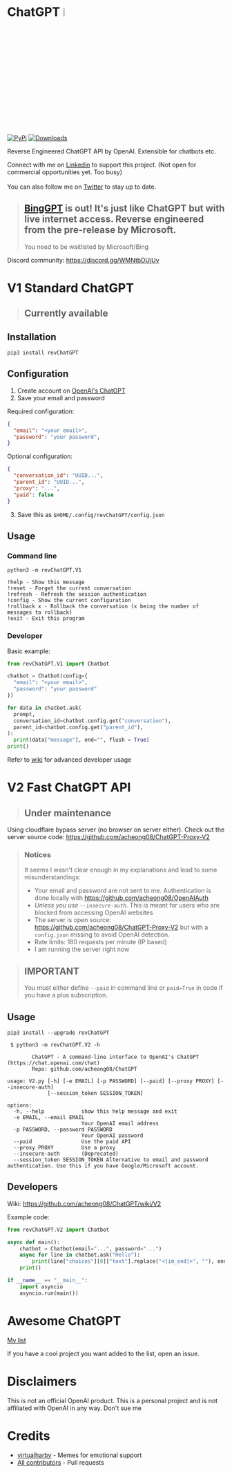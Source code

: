 # ChatGPT <img src="https://github.com/acheong08/ChatGPT/blob/main/logo.png?raw=true" width="7%"></img>

[![PyPi](https://img.shields.io/pypi/v/revChatGPT.svg)](https://pypi.python.org/pypi/revChatGPT)
[![Downloads](https://static.pepy.tech/badge/revchatgpt)](https://pypi.python.org/pypi/revChatGPT)

Reverse Engineered ChatGPT API by OpenAI. Extensible for chatbots etc.

Connect with me on [Linkedin](https://www.linkedin.com/in/acheong08/) to support this project. (Not open for commercial opportunities yet. Too busy)
<br><br>
You can also follow me on [Twitter](https://twitter.com/GodlyIgnorance) to stay up to date.

> ## [BingGPT](https://github.com/acheong08/BingGPT) is out! It's just like ChatGPT but with live internet access. Reverse engineered from the pre-release by Microsoft.
> You need to be waitlisted by Microsoft/Bing

Discord community: https://discord.gg/WMNtbDUjUv

# V1 Standard ChatGPT
> ## Currently available

## Installation
`pip3 install revChatGPT`

## Configuration

1. Create account on [OpenAI's ChatGPT](https://chat.openai.com/)
2. Save your email and password

Required configuration:

```json
{
  "email": "<your email>",
  "password": "your password",
}
```

Optional configuration:

```json
{
  "conversation_id": "UUID...",
  "parent_id": "UUID...",
  "proxy": "...",
  "paid": false
}
```

3. Save this as `$HOME/.config/revChatGPT/config.json`

## Usage

### Command line

`python3 -m revChatGPT.V1`

```
!help - Show this message
!reset - Forget the current conversation
!refresh - Refresh the session authentication
!config - Show the current configuration
!rollback x - Rollback the conversation (x being the number of messages to rollback)
!exit - Exit this program
```

### Developer

Basic example:
```python
from revChatGPT.V1 import Chatbot

chatbot = Chatbot(config={
  "email": "<your email>",
  "password": "your password"
})

for data in chatbot.ask(
  prompt,
  conversation_id=chatbot.config.get("conversation"),
  parent_id=chatbot.config.get("parent_id"),
):
  print(data["message"], end="", flush = True)
print()
```

Refer to [wiki](https://github.com/acheong08/ChatGPT/wiki/V1) for advanced developer usage


# V2 Fast ChatGPT API

> ## Under maintenance

Using cloudflare bypass server (no browser on server either). Check out the server source code: https://github.com/acheong08/ChatGPT-Proxy-V2

> ### Notices
> It seems I wasn't clear enough in my explanations and lead to some misunderstandings:
> - Your email and password are not sent to me. Authentication is done locally with https://github.com/acheong08/OpenAIAuth
>  - *Unless you use `--insecure-auth`*. This is meant for users who are blocked from accessing OpenAI websites
> - The server is open source: https://github.com/acheong08/ChatGPT-Proxy-V2 but with a `config.json` missing to avoid OpenAI detection.
> - Rate limits: 180 requests per minute (IP based)
> - I am running the server right now

> ## IMPORTANT
> You must either define `--paid` in command line or `paid=True` in code if you have a plus subscription.

## Usage

`pip3 install --upgrade revChatGPT`

```
 $ python3 -m revChatGPT.V2 -h

        ChatGPT - A command-line interface to OpenAI's ChatGPT (https://chat.openai.com/chat)
        Repo: github.com/acheong08/ChatGPT

usage: V2.py [-h] [-e EMAIL] [-p PASSWORD] [--paid] [--proxy PROXY] [--insecure-auth]
             [--session_token SESSION_TOKEN]

options:
  -h, --help            show this help message and exit
  -e EMAIL, --email EMAIL
                        Your OpenAI email address
  -p PASSWORD, --password PASSWORD
                        Your OpenAI password
  --paid                Use the paid API
  --proxy PROXY         Use a proxy
  --insecure-auth       (Deprecated)
  --session_token SESSION_TOKEN Alternative to email and password authentication. Use this if you have Google/Microsoft account.
```

## Developers
Wiki: https://github.com/acheong08/ChatGPT/wiki/V2

Example code:
```python
from revChatGPT.V2 import Chatbot

async def main():
    chatbot = Chatbot(email="...", password="...")
    async for line in chatbot.ask("Hello"):
        print(line["choices"][0]["text"].replace("<|im_end|>", ""), end="", flush = True)
    print()

if __name__ == "__main__":
    import asyncio
    asyncio.run(main())
```


# Awesome ChatGPT

[My list](https://github.com/stars/acheong08/lists/awesome-chatgpt)

If you have a cool project you want added to the list, open an issue.

# Disclaimers

This is not an official OpenAI product. This is a personal project and is not affiliated with OpenAI in any way. Don't sue me

# Credits

- [virtualharby](https://twitter.com/virtualharby) - Memes for emotional support
- [All contributors](https://github.com/acheong08/ChatGPT/graphs/contributors) - Pull requests
